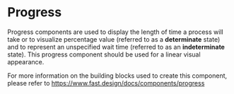 # Progress
Progress components are used to display the length of time a process will take or to visualize percentage value (referred to as a **determinate** state) and to represent an unspecified wait time (referred to as an **indeterminate** state). This progress component should be used for a linear visual appearance.

For more information on the building blocks used to create this component, please refer to https://www.fast.design/docs/components/progress